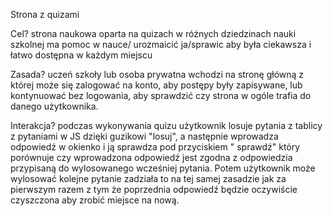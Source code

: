 Strona z quizami

Cel? 
  strona naukowa oparta na quizach w różnych dziedzinach nauki szkolnej ma pomoc w nauce/ urozmaicić ja/sprawic aby była ciekawsza i łatwo dostępna w każdym miejscu
  
Zasada? 
  uczeń szkoły lub osoba prywatna wchodzi na stronę główną z której może się zalogować na konto, aby postępy były zapisywane, lub kontynuować bez logowania, aby sprawdzić czy strona w ogóle trafia do danego użytkownika.
  
Interakcja? 
  podczas wykonywania quizu użytkownik losuje pytania z tablicy z pytaniami w JS dzięki guzikowi "losuj", a następnie wprowadza odpowiedź w okienko i ją sprawdza pod przyciskiem " sprawdź" który porównuje czy wprowadzona odpowiedź jest zgodna z odpowiedzia przypisaną do wylosowanego wcześniej              pytania. Potem użytkownik może wylosować kolejne pytanie zadziała to na tej samej zasadzie jak za pierwszym razem z tym że poprzednia odpowiedź będzie oczywiście czyszczona aby zrobić miejsce na nową.
